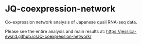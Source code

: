 # JQ-coexpression-network
Co-expression network analysis of Japanese quail RNA-seq data.

Please see the entire analysis and main results at: https://jessica-ewald.github.io/JQ-coexpression-network/

